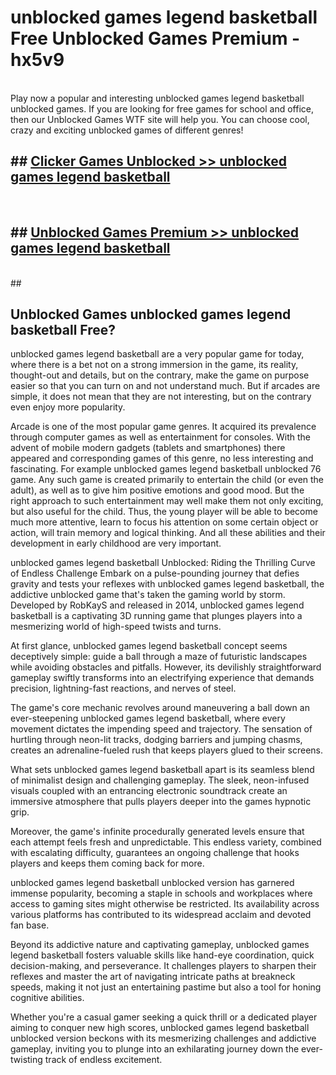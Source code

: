 # unblocked games legend basketball  Free Unblocked Games Premium - hx5v9 <br>
<br>
Play now a popular and interesting unblocked games legend basketball unblocked games. If you are looking for free games for school and office, then our Unblocked Games WTF site will help you. You can choose cool, crazy and exciting unblocked games of different genres!


## ##  [Clicker Games Unblocked >> unblocked games legend basketball](http://freeplayer.one?title=unblocked_games_legend_basketball&ref=UGames)
  <br>

##  ## [Unblocked Games Premium >> unblocked games legend basketball](http://freeplayer.one?title=unblocked_games_legend_basketball&ref=UGames)
  <br>
  ##



## Unblocked Games unblocked games legend basketball Free?

unblocked games legend basketball are a very popular game for today, where there is a bet not on a strong immersion in the game, its reality, thought-out and details, but on the contrary, make the game on purpose easier so that you can turn on and not understand much. But if arcades are simple, it does not mean that they are not interesting, but on the contrary even enjoy more popularity.

Arcade is one of the most popular game genres. It acquired its prevalence through computer games as well as entertainment for consoles. With the advent of mobile modern gadgets (tablets and smartphones) there appeared and corresponding games of this genre, no less interesting and fascinating. For example unblocked games legend basketball unblocked 76 game. Any such game is created primarily to entertain the child (or even the adult), as well as to give him positive emotions and good mood. But the right approach to such entertainment may well make them not only exciting, but also useful for the child. Thus, the young player will be able to become much more attentive, learn to focus his attention on some certain object or action, will train memory and logical thinking. And all these abilities and their development in early childhood are very important.

unblocked games legend basketball Unblocked: Riding the Thrilling Curve of Endless Challenge
Embark on a pulse-pounding journey that defies gravity and tests your reflexes with unblocked games legend basketball, the addictive unblocked game that's taken the gaming world by storm. Developed by RobKayS and released in 2014, unblocked games legend basketball is a captivating 3D running game that plunges players into a mesmerizing world of high-speed twists and turns.

At first glance, unblocked games legend basketball concept seems deceptively simple: guide a ball through a maze of futuristic landscapes while avoiding obstacles and pitfalls. However, its devilishly straightforward gameplay swiftly transforms into an electrifying experience that demands precision, lightning-fast reactions, and nerves of steel.

The game's core mechanic revolves around maneuvering a ball down an ever-steepening unblocked games legend basketball, where every movement dictates the impending speed and trajectory. The sensation of hurtling through neon-lit tracks, dodging barriers and jumping chasms, creates an adrenaline-fueled rush that keeps players glued to their screens.

What sets unblocked games legend basketball apart is its seamless blend of minimalist design and challenging gameplay. The sleek, neon-infused visuals coupled with an entrancing electronic soundtrack create an immersive atmosphere that pulls players deeper into the games hypnotic grip.

Moreover, the game's infinite procedurally generated levels ensure that each attempt feels fresh and unpredictable. This endless variety, combined with escalating difficulty, guarantees an ongoing challenge that hooks players and keeps them coming back for more.

unblocked games legend basketball unblocked version has garnered immense popularity, becoming a staple in schools and workplaces where access to gaming sites might otherwise be restricted. Its availability across various platforms has contributed to its widespread acclaim and devoted fan base.

Beyond its addictive nature and captivating gameplay, unblocked games legend basketball fosters valuable skills like hand-eye coordination, quick decision-making, and perseverance. It challenges players to sharpen their reflexes and master the art of navigating intricate paths at breakneck speeds, making it not just an entertaining pastime but also a tool for honing cognitive abilities.

Whether you're a casual gamer seeking a quick thrill or a dedicated player aiming to conquer new high scores, unblocked games legend basketball unblocked version beckons with its mesmerizing challenges and addictive gameplay, inviting you to plunge into an exhilarating journey down the ever-twisting track of endless excitement.